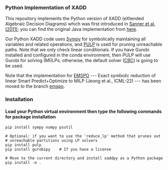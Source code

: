 ### Python Implementation of XADD

This repository implements the Python version of XADD (eXtended Algebraic Decision Diagrams) which was first introduced in [Sanner et al. (2011)](https://arxiv.org/pdf/1202.3762.pdf); you can find the original Java implementation from [here](https://github.com/ssanner/xadd-inference). 

Our Python XADD code uses [Sympy](https://github.com/sympy/sympy) for symbolically maintaining all variables and related operations, and [PULP](https://github.com/coin-or/pulp) is used for pruning unreachable paths.  Note that we only check linear conditionals.  If you have Gurobi installed and configured in the conda environment, then PULP will use Gurobi for solving (MI)LPs; otherwise, the default solver ([CBC](https://github.com/coin-or/Cbc)) is going to be used.

Note that the implementation for [EMSPO](https://proceedings.mlr.press/v162/jeong22a/jeong22a.pdf) --- Exact symbolic reduction of linear Smart Predict+Optimize to MILP (Jeong et al., ICML-22) --- has been moved to the branch [emspo](https://github.com/jihwan-jeong/xaddpy/tree/emspo). 

### Installation

#### Load your Python virtual environment then type the following commands for package installation

```shell
pip install sympy numpy psutil

# Optional: if you want to use the 'reduce_lp' method that prunes out 
# unreachable partitions using LP solvers
pip install pulp
pip install gurobipy    # If you have a license

# Move to the current directory and install xaddpy as a Python package
pip install -e .
```